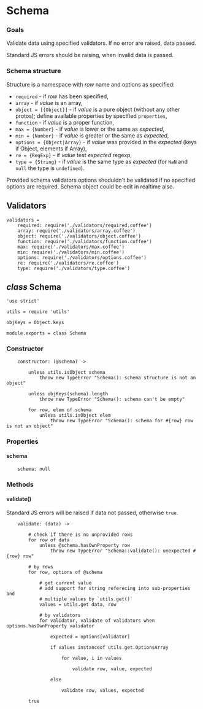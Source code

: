 Schema
======

### Goals

Validate data using specified validators. If no error are raised, data passed.

Standard JS errors should be raising, when invalid data is passed.

### Schema structure

Structure is a namespace with *row* name and options as specified:

*  `required` - if *row* has been specified,
*  `array` - if *value* is an array,
*  `object = [{Object}]` - if *value* is a pure object (without any other protos);
   define available properties by specified `properties`,
*  `function` - if *value* is a proper function,
*  `max = {Number}` - if *value* is lower or the same as *expected*,
*  `min = {Number}` - if *value* is greater or the same as *expected*,
*  `options = {Object|Array}` - if *value* was provided in the *expected*
   (keys if Object, elements if Array),
*  `re = {RegExp}` - if *value* test *expected* regexp,
*  `type = {String}` - if *value* is the same type as *expected*
   (for `NaN` and `null` the type is `undefined`).

Provided schema validators options shoduldn't be validated if no specified options
are required. Schema object could be edit in realtime also.

Validators
----------

	validators =
		required: require('./validators/required.coffee')
		array: require('./validators/array.coffee')
		object: require('./validators/object.coffee')
		function: require('./validators/function.coffee')
		max: require('./validators/max.coffee')
		min: require('./validators/min.coffee')
		options: require('./validators/options.coffee')
		re: require('./validators/re.coffee')
		type: require('./validators/type.coffee')

*class* Schema
--------------

	'use strict'

	utils = require 'utils'

	objKeys = Object.keys

	module.exports = class Schema

### Constructor

		constructor: (@schema) ->

			unless utils.isObject schema
				throw new TypeError "Schema(): schema structure is not an object"

			unless objKeys(schema).length
				throw new TypeError "Schema(): schema can't be empty"

			for row, elem of schema
				unless utils.isObject elem
					throw new TypeError "Schema(): schema for #{row} row is not an object"

### Properties

#### schema

		schema: null

### Methods

#### validate()

Standard JS errors will be raised if data not passed, otherwise `true`.

		validate: (data) ->

			# check if there is no unprovided rows
			for row of data
				unless @schema.hasOwnProperty row
					throw new TypeError "Schema::validate(): unexpected #{row} row"

			# by rows
			for row, options of @schema

				# get current value
				# add support for string referecing into sub-properties and
				# multiple values by `utils.get()`
				values = utils.get data, row

				# by validators
				for validator, validate of validators when options.hasOwnProperty validator

					expected = options[validator]

					if values instanceof utils.get.OptionsArray

						for value, i in values

							validate row, value, expected

					else

						validate row, values, expected

			true